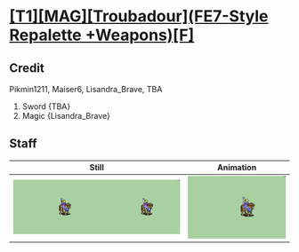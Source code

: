 # [\[T1\]\[MAG\]\[Troubadour\]\(FE7-Style Repalette +Weapons\)\[F\]](../)

## Credit

Pikmin1211, Maiser6, Lisandra_Brave, TBA

1. Sword {TBA}
6. Magic {Lisandra_Brave}
	
## Staff

| Still | Animation |
| :---: | :-------: |
| ![Staff still](./Staff_000.png) | ![Staff animation](./Staff.gif) |
